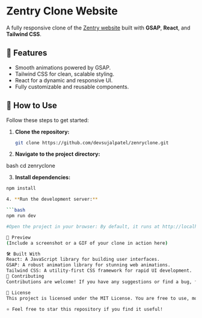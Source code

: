 # Zentry Clone Website

A fully responsive clone of the [Zentry website](https://zentry.com/) built with **GSAP**, **React**, and **Tailwind CSS**.

## 🌟 Features
- Smooth animations powered by GSAP.
- Tailwind CSS for clean, scalable styling.
- React for a dynamic and responsive UI.
- Fully customizable and reusable components.

## 🚀 How to Use

Follow these steps to get started:

1. **Clone the repository:**
   ```bash
   git clone https://github.com/devsujalpatel/zenryclone.git
2. **Navigate to the project directory:**

bash
cd zenryclone

3. **Install dependencies:**

```bash
npm install

4. **Run the development server:**

```bash
npm run dev

#Open the project in your browser: By default, it runs at http://localhost:5173 or a similar local development URL.

📸 Preview
(Include a screenshot or a GIF of your clone in action here)

🛠️ Built With
React: A JavaScript library for building user interfaces.
GSAP: A robust animation library for stunning web animations.
Tailwind CSS: A utility-first CSS framework for rapid UI development.
🤝 Contributing
Contributions are welcome! If you have any suggestions or find a bug, feel free to create an issue or submit a pull request.

📜 License
This project is licensed under the MIT License. You are free to use, modify, and distribute this code.

⭐️ Feel free to star this repository if you find it useful!
